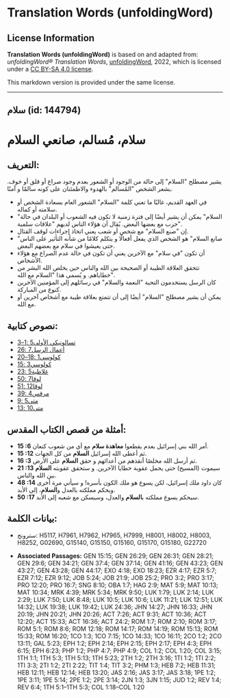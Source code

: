 # Translation Words (unfoldingWord)

## License Information

**Translation Words (unfoldingWord)** is based on and adapted from: _unfoldingWord® Translation Words_, [unfoldingWord](https://unfoldingword.org/utw), 2022, which is licensed under a [CC BY-SA 4.0 license](https://creativecommons.org/licenses/by-sa/4.0/legalcode.en).

This markdown version is provided under the same license.



--------------------------------

## سلام (id: 144794)

سلام، مُسالم، صانعي السلام
==========================

التعريف:
--------

يشير مصطلح "السلام" إلى حالة من الوجود أو الشعور بعدم وجود صراع أو قلق أو خوف. يشعر الشخص "المُسالم" بالهدوء والاطمئنان على كونه سالمًا و آمنًا.

* في العهد القديم، غالبًا ما تعني كلمة "السلام" الشعور العام بسعادة الشخص أو سلامته أو كماله.
* "السلام" يمكن أن يشير أيضًا إلى فترة زمنية لا تكون فيه الشعوب أو البلدان في حالة حرب مع بعضها البعض. يُقال أن هؤلاء الناس لديهم "علاقات سلمية".
* إن "صنع السلام" مع شخص أو شعب يعني اتخاذ إجراءات لوقف القتال.
* "صانع السلام" هو الشخص الذي يفعل أفعالًا و يتكلم كلامًا من شأنه التأثير على الناس حتى يعيشوا في سلام مع بعضهم البعض.
* أن تكون "في سلام" مع الآخرين يعني أن تكون في حالة عدم الصراع مع هؤلاء الأشخاص.
* تتحقق العلاقة الطيبة أو الصحيحة بين الله والناس حين يخلص الله البشر من خطاياهم. و يُسمى هذا "السلام مع الله".
* كان الرسل يستخدمون التحية "النعمة والسلام" في رسائلهم إلى المؤمنين الآخرين كنوع من المباركة.
* يمكن أن يشير مصطلح "السلام" أيضًا إلى أن تتمتع بعلاقة طيبة مع أشخاص آخرين أو مع الله.

نصوص كتابية:
------------

* [تسالونيكي الأولى5 :1–3](https://ref.ly/1Thess5:1-1Thess5:3)
* [أعمال الرسل7 :26](https://ref.ly/Acts7:26)
* [كولوسي1 :18–20](https://ref.ly/Col1:18-Col1:20)
* [كولوسي3 :15](https://ref.ly/Col3:15)
* [غلاطية5 :23](https://ref.ly/Gal5:23)
* [لوقا7 :50](https://ref.ly/Luke7:50)
* [لوقا12 :51](https://ref.ly/Luke12:51)
* [مرقس4 :39](https://ref.ly/Mark4:39)
* [متى5 :9](https://ref.ly/Matt5:9)
* [متى10 :13](https://ref.ly/Matt10:13)

أمثلة من قصص الكتاب المقدس:
---------------------------

* **15 :6** أمر الله بني إسرائيل بعدم يقطعوا **معاهدة سلام** مع أي من شعوب كنعان.
* **15 :12** ثم أعطى الله إسرائيل **السلام** من كل الجهات.
* **16 :3** ثم أرسل الله مخلصًا أنقذهم من أعدائهم و حقق **السلام** على الأرض.
* **21 :13** سيموت (المسيح) حتى يحمل عقوبة خطايا الآخرين. و ستحقق عقوبته **السلام** بين الله والناس.
* **48 :14** كان داود ملك إسرائيل، لكن يسوع هو ملك الكون بأسره! و سيأتي مرة أخرى ويحكم مملكته بالعدل و**السلام**، إلى الأبد.
* **50 :17** سيحكم يسوع مملكته ب**السلام** والعدل، وسيسكن مع شعبه إلى الأبد.

بيانات الكلمة:
--------------

* سترونج: H5117, H7961, H7962, H7965, H7999, H8001, H8002, H8003, H8252, G02690, G15140, G15150, G15160, G15170, G15180, G22720

* **Associated Passages:** GEN 15:15; GEN 26:29; GEN 26:31; GEN 28:21; GEN 29:6; GEN 34:21; GEN 37:4; GEN 37:14; GEN 41:16; GEN 43:23; GEN 43:27; GEN 43:28; GEN 44:17; EXO 4:18; EXO 18:23; EZR 4:17; EZR 5:7; EZR 7:12; EZR 9:12; JOB 5:24; JOB 21:9; JOB 25:2; PRO 3:2; PRO 3:17; PRO 12:20; PRO 16:7; SNG 8:10; OBA 1:7; HAG 2:9; MAT 5:9; MAT 10:13; MAT 10:34; MRK 4:39; MRK 5:34; MRK 9:50; LUK 1:79; LUK 2:14; LUK 2:29; LUK 7:50; LUK 8:48; LUK 10:5; LUK 10:6; LUK 11:21; LUK 12:51; LUK 14:32; LUK 19:38; LUK 19:42; LUK 24:36; JHN 14:27; JHN 16:33; JHN 20:19; JHN 20:21; JHN 20:26; ACT 7:26; ACT 9:31; ACT 10:36; ACT 12:20; ACT 15:33; ACT 16:36; ACT 24:2; ROM 1:7; ROM 2:10; ROM 3:17; ROM 5:1; ROM 8:6; ROM 12:18; ROM 14:17; ROM 14:19; ROM 15:13; ROM 15:33; ROM 16:20; 1CO 1:3; 1CO 7:15; 1CO 14:33; 1CO 16:11; 2CO 1:2; 2CO 13:11; GAL 5:23; EPH 1:2; EPH 2:14; EPH 2:15; EPH 2:17; EPH 4:3; EPH 6:15; EPH 6:23; PHP 1:2; PHP 4:7; PHP 4:9; COL 1:2; COL 1:20; COL 3:15; 1TH 1:1; 1TH 5:3; 1TH 5:13; 1TH 5:23; 2TH 1:2; 2TH 3:16; 1TI 1:2; 1TI 2:2; 1TI 3:3; 2TI 1:2; 2TI 2:22; TIT 1:4; TIT 3:2; PHM 1:3; HEB 7:2; HEB 11:31; HEB 12:11; HEB 12:14; HEB 13:20; JAS 2:16; JAS 3:17; JAS 3:18; 1PE 1:2; 1PE 3:11; 1PE 5:14; 2PE 1:2; 2PE 3:14; 2JN 1:3; 3JN 1:15; JUD 1:2; REV 1:4; REV 6:4; 1TH 5:1–1TH 5:3; COL 1:18–COL 1:20

